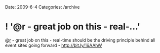 Date: 2009-6-4
Categories: /archive

# ! '@r - great job on this - real-...'

@<a href="http://twitter.com/r">r</a> - great job on this - real-time should be the driving principle behind all event sites going forward - <a href="http://bit.ly/16AAhW" rel="nofollow">http://bit.ly/16AAhW</a>
